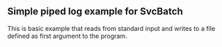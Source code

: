 ## Simple piped log example for SvcBatch

This is basic example that reads from
standard input and writes to a file defined
as first argument to the program.

